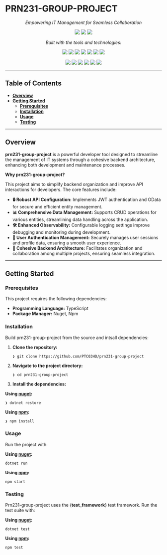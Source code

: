 # **PRN231-GROUP-PROJECT**

<p align="center"><em>Empowering IT Management for Seamless Collaboration</em></p>

<p align="center">
  <img src="https://img.shields.io/badge/last%20commit-april-0080ff?style=flat&logo=git&logoColor=white" />
  <img src="https://img.shields.io/badge/typescript-45.8%25-0080ff?style=flat" />
  <img src="https://img.shields.io/badge/languages-6-0080ff?style=flat" />
</p>

<p align="center"><em>Built with the tools and technologies:</em></p>

<p align="center">
  <img src="https://img.shields.io/badge/JSON-000000.svg?style=flat&logo=JSON&logoColor=white" />
  <img src="https://img.shields.io/badge/npm-CB3837.svg?style=flat&logo=npm&logoColor=white" />
  <img src="https://img.shields.io/badge/React%20Bootstrap-41E0FD.svg?style=flat&logo=React-Bootstrap&logoColor=black" />
  <img src="https://img.shields.io/badge/React-61DAFB.svg?style=flat&logo=React&logoColor=black" />
  <img src="https://img.shields.io/badge/NuGet-004880.svg?style=flat&logo=NuGet&logoColor=white" />
  <img src="https://img.shields.io/badge/TypeScript-3178C6.svg?style=flat&logo=TypeScript&logoColor=white" />
  <img src="https://img.shields.io/badge/Vite-646CFF.svg?style=flat&logo=Vite&logoColor=white" />
</p>

<p align="center">
  <img src="https://img.shields.io/badge/ESLint-4B32C3.svg?style=flat&logo=ESLint&logoColor=white" />
  <img src="https://img.shields.io/badge/Axios-5A29E4.svg?style=flat&logo=Axios&logoColor=white" />
  <img src="https://img.shields.io/badge/Bootstrap-7952B3.svg?style=flat&logo=Bootstrap&logoColor=white" />
  <img src="https://img.shields.io/badge/CSS-663399.svg?style=flat&logo=CSS&logoColor=white" />
  <img src="https://img.shields.io/badge/Sass-CC6699.svg?style=flat&logo=Sass&logoColor=white" />
  <img src="https://img.shields.io/badge/Chart.js-FF6384.svg?style=flat&logo=chartdotjs&logoColor=white" />
</p>

---

## **Table of Contents**

- [**Overview**](https://gitdocify.com/readme/prn231-group-project#overview)
- [**Getting Started**](https://gitdocify.com/readme/prn231-group-project#getting-started)
    - [**Prerequisites**](https://gitdocify.com/readme/prn231-group-project#prerequisites)
    - [**Installation**](https://gitdocify.com/readme/prn231-group-project#installation)
    - [**Usage**](https://gitdocify.com/readme/prn231-group-project#usage)
    - [**Testing**](https://gitdocify.com/readme/prn231-group-project#testing)

---

## **Overview**

**prn231-group-project** is a powerful developer tool designed to streamline the management of IT systems through a cohesive backend architecture, enhancing both development and maintenance processes.

**Why prn231-group-project?**

This project aims to simplify backend organization and improve API interactions for developers. The core features include:

- **🔒 Robust API Configuration:** Implements JWT authentication and OData for secure and efficient entity management.
- **📊 Comprehensive Data Management:** Supports CRUD operations for various entities, streamlining data handling across the application.
- **🛠️ Enhanced Observability:** Configurable logging settings improve debugging and monitoring during development.
- **🔑 User Authentication Management:** Securely manages user sessions and profile data, ensuring a smooth user experience.
- **🔗 Cohesive Backend Architecture:** Facilitates organization and collaboration among multiple projects, ensuring seamless integration.

---

## **Getting Started**

### **Prerequisites**

This project requires the following dependencies:

- **Programming Language:** TypeScript
- **Package Manager:** Nuget, Npm

### **Installation**

Build prn231-group-project from the source and intsall dependencies:

1. **Clone the repository:**
    
    ```
    ❯ git clone https://github.com/PTC03HD/prn231-group-project
    
    ```
    
2. **Navigate to the project directory:**
    
    ```
    ❯ cd prn231-group-project
    
    ```
    
3. **Install the dependencies:**

**Using [nuget](https://docs.microsoft.com/en-us/dotnet/csharp/):**

```
❯ dotnet restore

```

**Using [npm](https://www.npmjs.com/):**

```
❯ npm install

```

### **Usage**

Run the project with:

**Using [nuget](https://docs.microsoft.com/en-us/dotnet/csharp/):**

```
dotnet run

```

**Using [npm](https://www.npmjs.com/):**

```
npm start

```

### **Testing**

Prn231-group-project uses the {**test_framework**} test framework. Run the test suite with:

**Using [nuget](https://docs.microsoft.com/en-us/dotnet/csharp/):**

```
dotnet test

```

**Using [npm](https://www.npmjs.com/):**

```
npm test

```
